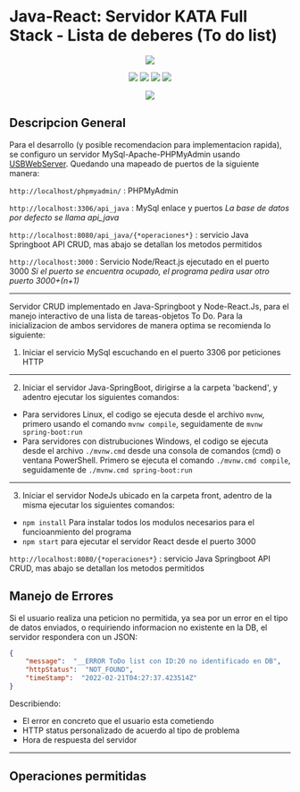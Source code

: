 # Java-React: Servidor KATA Full Stack - Lista de deberes (To do list)

<p align="center">
<img src="https://www.sofka.com.co/wp-content/uploads/2021/02/sofkau-logo-horizontal.png">
</p>
<p align="center">
  <img src="https://img.shields.io/badge/Java-ED8B00?style=for-the-badge&logo=java&logoColor=white">
  <img src="https://img.shields.io/badge/React-20232A?style=for-the-badge&logo=react&logoColor=61DAFB">
  <img src="https://img.shields.io/badge/Bootstrap-563D7C?style=for-the-badge&logo=bootstrap&logoColor=white">
  <img src="https://img.shields.io/badge/MySQL-00000F?style=for-the-badge&logo=mysql&logoColor=white">

</p>


<p align="center">
  <img src="https://img.shields.io/github/v/release/JoseNSoler/PracticaMVC?style=flat-square"
</p>   

## Descripcion General

Para el desarrollo (y posible recomendacion para implementacion rapida), se configuro un servidor MySql-Apache-PHPMyAdmin usando [USBWebServer](https://www.usbwebserver.net/downloads.html). Quedando una mapeado de puertos de la siguiente manera:

`http://localhost/phpmyadmin/` : PHPMyAdmin

`http://localhost:3306/api_java` : MySql enlace y puertos *La base de datos por defecto se llama api_java*

`http://localhost:8080/api_java/{*operaciones*}` : servicio Java Springboot API CRUD, mas abajo se detallan los metodos permitidos

`http://localhost:3000` : Servicio Node/React.js ejecutado en el puerto 3000 *Si el puerto se encuentra ocupado, el programa pedira usar otro puerto 3000+(n+1)*

<hr>

Servidor CRUD implementado en Java-Springboot y Node-React.Js, para el manejo interactivo de una lista de tareas-objetos To Do.
Para la inicializacion de ambos servidores de manera optima se recomienda lo siguiente:
1. Iniciar el servicio MySql escuchando en el puerto 3306 por peticiones HTTP

<hr>

2. Iniciar el servidor Java-SpringBoot, dirigirse a la carpeta 'backend', y adentro ejecutar los siguientes comandos:
- Para servidores Linux, el codigo se ejecuta desde el archivo `mvnw`, primero usando el comando `mvnw compile`, seguidamente de `mvnw spring-boot:run`
- Para servidores con distrubuciones Windows, el codigo se ejecuta desde el archivo `./mvnw.cmd` desde una consola de comandos (cmd) o ventana PowerShell. Primero se ejecuta el comando `./mvnw.cmd compile`, seguidamente de `./mvnw.cmd spring-boot:run`

<hr>

3. Iniciar el servidor NodeJs ubicado en la carpeta front, adentro de la misma ejecutar los siguientes comandos:
- `npm install` Para instalar todos los modulos necesarios para el funcioanmiento del programa
- `npm start` para ejecutar el servidor React desde el puerto 3000


`http://localhost:8080/{*operaciones*}` : servicio Java Springboot API CRUD, mas abajo se detallan los metodos permitidos


## Manejo de Errores

Si el usuario realiza una peticion no permitida, ya sea por un error en el tipo de datos enviados, o requiriendo informacion no existente en la DB, el servidor respondera con un JSON:

```JSON
{
    "message":  "__ERROR ToDo list con ID:20 no identificado en DB",
    "httpStatus":  "NOT_FOUND",
    "timeStamp":  "2022-02-21T04:27:37.423514Z"
}
```
Describiendo:
- El error en concreto que el usuario esta cometiendo
- HTTP status personalizado de acuerdo al tipo de problema
- Hora de respuesta del servidor

<hr>

## Operaciones permitidas
